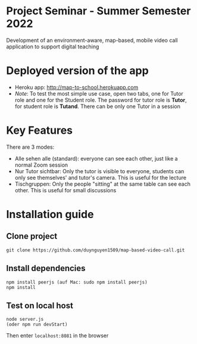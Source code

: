 # Project Seminar - Summer Semester 2022

Development of an environment-aware, map-based, mobile video call application to support digital teaching

# Deployed version of the app
- Heroku app: http://map-to-school.herokuapp.com
- *Note*: To test the most simple use case, open two tabs, one for Tutor role and one for the Student role. The password for tutor role is **Tutor**, for student role is **Tutand**. There can be only one Tutor in a session 

# Key Features
There are 3 modes:
- Alle sehen alle (standard): everyone can see each other, just like a normal Zoom session
- Nur Tutor sichtbar: Only the tutor is visible to everyone, students can only see themselves' and tutor's camera. This is useful for the lecture
- Tischgruppen: Only the people "sitting" at the same table can see each other. This is useful for small discussions

# Installation guide

## Clone project

```
git clone https://github.com/duynguyen1509/map-based-video-call.git
```

## Install dependencies

```
npm install peerjs (auf Mac: sudo npm install peerjs)
npm install
```

## Test on local host

```
node server.js
(oder npm run devStart)
```

Then enter `localhost:8081` in the browser
